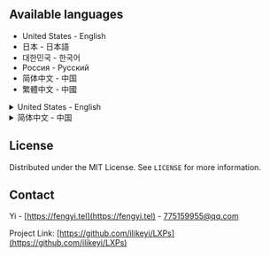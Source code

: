 Available languages
-
 * United States - English
 * 日本 - 日本語
 * 대한민국 - 한국어
 * Россия - Русский
 * 简体中文 - 中国
 * 繁體中文 - 中國


<details>
  <summary>United States - English</summary>
  <h1>Local Experience Packs (LXPs)</h1>

Main functions:
```
1. Support online upgrade, please understand "how to customize the creation of upgrade package";
2. Support hot refresh, hot loading, modify the code, press R on the main interface to complete;
3. Customizable selection of local language experience packs (LXPs) to be downloaded;
4. When downloading:
   a. Downloadable in full;
   b. When downloading, you can filter by version number, and when the download is complete, you can automatically:
      Rename by rule,
      Create a License .xml Certificate;
5. Generate report, generate content: file name, language, language description, minimum version number, highest test version, etc.
```

## How to custom create an upgrade package
```
  a. If you continue to use the current version, please skip the modification, for example, the current version number: 1.0.0.0, create a new version number: 2.0.0.0,
     Open LXPs\Modules\LXPs.psd1, and modify ModuleVersion to: 2.0.0.0

  b. Modify the Modules\1.0.0.0 directory to 2.0.0.0;
     Note: 1.0.0.0 Please change it according to the version number.

  c. Re-specify the upgrade server and modify the URL connection:
     Open it: Modules\1.0.0.0\Functions\Base\Update\LXPs.Update.psm1, Change: 
     c.1  To modify the minimum required version number: LXPs.psd1 ( MinimumVersion ), If the glide upgrade is supported starting at 1.0.0.0, if the script requires a minimum of 2.0.0.0, change to 2.0.0.0;
     c.2  To reassign the update server: $PreServerList。
```
</details>
 
<details>
  <summary>简体中文 - 中国</summary>
  <h1>本地语言体验包（LXPs）</h1>

主要功能：
```
1、支持在线升级，请了解“如何自定义创建升级包”；
2、支持热刷新，热加载，修改代码后，在主界面按 R 即可完成；
3、可自定义选择待下载的本地语言体验包（LXPs）；
4、下载时：
   a. 可下载全部；
   b. 下载时可按版本号筛选，下载完成后可自动：
      按规则重命名、
      创建 License.xml 证书；
5、生成报告，生成内容：文件名、语言、语言描述、最低版本号、最高测试版本等。
```

## 如何自定义创建升级包

  a、继续使用当前版本请跳过修改，例如当前版本号：1.0.0.0，创建为新的版本号：2.0.0.0，
     打开 \LXPs\Modules\LXPs.psd1，修改“ModuleVersion”为：2.0.0.0

  b、将 Modules\1.0.0.0 目录修改为 2.0.0.0；
     注意：1.0.0.0 请根据每版本号进行更改。

  c、重新指定升级服务器，修改 URL 连接：
     打开：Modules\1.0.0.0\Functions\Base\Update\LXPs.Update.psm1，更改：
     c.1  修改最低要求版本号：LXPs.psd1 ( MinimumVersion )，如果支持滑行升级可从 1.0.0.0 开始，如果脚本最低要求 2.0.0.0 开始，请更改为 2.0.0.0；
     c.2  重新指定更新服务器：$PreServerList。

  d、运行：
     .\_Create.Upgrade.Package.ps1

</details>


## License

Distributed under the MIT License. See `LICENSE` for more information.


## Contact

Yi - [https://fengyi.tel](https://fengyi.tel) - 775159955@qq.com

Project Link: [https://github.com/ilikeyi/LXPs](https://github.com/ilikeyi/LXPs)
